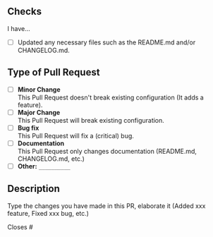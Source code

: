<!--
    Thank you for creating this Pull Request!
    Please make sure you read the instructions below and
    provide all necessary information.

    Not following the template may result in your PR
    being closed without warning!
-->

## Checks
<!-- Please "check" the below options by replacing [ ] with [x] -->

I have...

- [ ] Updated any necessary files such as the README.md and/or CHANGELOG.md.

## Type of Pull Request
<!-- Please "check" the below options by replacing [ ] with [x] -->
<!-- ONLY select one option! -->

- [ ] **Minor Change**  
  This Pull Request doesn't break existing configuration (It adds a feature).
- [ ] **Major Change**  
  This Pull Request will break existing configuration.
- [ ] **Bug fix**  
  This Pull Request will fix a (critical) bug.
- [ ] **Documentation**  
  This Pull Request only changes documentation (README.md, CHANGELOG.md, etc.)
- [ ] **Other:** `__________` <!-- Replace the __________ with what you changed -->

## Description

Type the changes you have made in this PR, elaborate it (Added xxx feature, Fixed xxx bug, etc.)

<!-- If your Pull request is related to an issue, mention the ID here -->
Closes #
